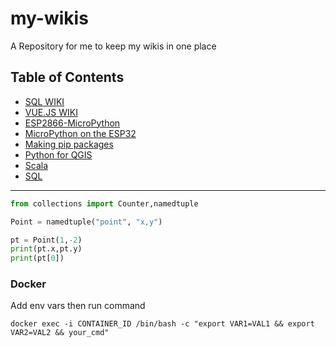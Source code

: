 # my-wikis

A Repository for me to keep my wikis in one place

## Table of Contents

- [SQL WIKI](SQL.md)
- [VUE.JS WIKI](VUE-JS.md)
- [ESP2866-MicroPython](https://github.com/KipCrossing/Micropython-AD9833/blob/master/README.md)
- [MicroPython on the ESP32](https://github.com/KipCrossing/Micro-Camera/blob/master/README.md)
- [Making pip packages](https://packaging.python.org/tutorials/packaging-projects/#configuring-your-project)
- [Python for QGIS](QGIS-Python.md)
- [Scala](SCALA.md)
- [SQL](SQL.md)

---

```python
from collections import Counter,namedtuple

Point = namedtuple("point", "x,y")

pt = Point(1,-2)
print(pt.x,pt.y)
print(pt[0])
```

### Docker

Add env vars then run command

```
docker exec -i CONTAINER_ID /bin/bash -c "export VAR1=VAL1 && export VAR2=VAL2 && your_cmd"
```